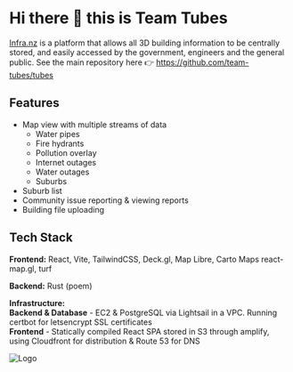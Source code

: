 # Hi there 👋 this is Team Tubes

[Infra.nz](https://www.infra.nz) is a platform that allows all 3D building information to be centrally stored, and easily accessed by the government, engineers and the general public. See the main repository here 👉 https://github.com/team-tubes/tubes


## Features

- Map view with multiple streams of data
  - Water pipes
  - Fire hydrants
  - Pollution overlay
  - Internet outages
  - Water outages
  - Suburbs
- Suburb list
- Community issue reporting & viewing reports
- Building file uploading

## Tech Stack

**Frontend:** React, Vite, TailwindCSS, Deck.gl, Map Libre, Carto Maps react-map.gl, turf

**Backend:** Rust (poem)

**Infrastructure:**  
**Backend & Database** - EC2 & PostgreSQL via Lightsail in a VPC. Running certbot for letsencrypt SSL certificates  
**Frontend** - Statically compiled React SPA stored in S3 through amplify, using Cloudfront for distribution & Route 53 for DNS
 

![Logo](https://github.com/team-tubes/tubes/blob/f4eae7d0c50b45e8f128bf6fe97bb642c8ba9c6d/logo.png)
